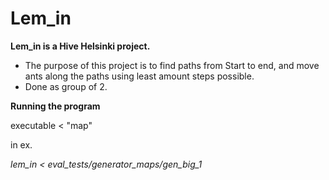 # Lem_in

<b> Lem_in is a Hive Helsinki project. </b>

- The purpose of this project is to find paths from Start to end, and move ants along the paths using least amount steps possible.
- Done as group of 2.

<b> Running the program </b>

executable < "map"

in ex. 

<i> lem_in < eval_tests/generator_maps/gen_big_1 </i>
